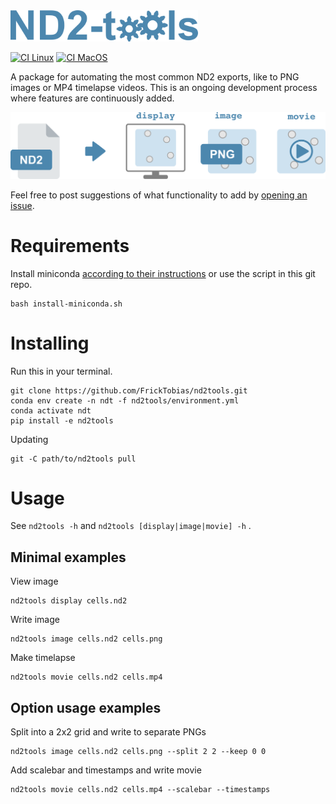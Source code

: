 <img src="./figures/nd2tools-logo.png" alt="nd2tools logo" width="300"/>

[![CI Linux](https://github.com/FrickTobias/nd2tools/actions/workflows/ci_linux.yml/badge.svg)](https://github.com/FrickTobias/nd2tools/actions/workflows/ci_linux.yml) [![CI MacOS](https://github.com/FrickTobias/nd2tools/actions/workflows/ci_macos.yml/badge.svg)](https://github.com/FrickTobias/nd2tools/actions/workflows/ci_macos.yml)

A package for automating the most common ND2 exports, like to PNG images or MP4
timelapse videos. This is an ongoing development process where features are continuously 
added.

![nd2tools-workflow](figures/nd2tools-workflow.png)

Feel free to post suggestions of what functionality to add by [opening an issue](https://github.com/FrickTobias/nd2tools/issues/new).

# Requirements

Install
miniconda [according to their instructions](https://docs.conda.io/en/latest/miniconda.html)
or use the script in this git repo.

```
bash install-miniconda.sh
```

# Installing

Run this in your terminal.
```
git clone https://github.com/FrickTobias/nd2tools.git 
conda env create -n ndt -f nd2tools/environment.yml 
conda activate ndt
pip install -e nd2tools 
```

Updating
```
git -C path/to/nd2tools pull
```

# Usage

See `nd2tools -h` and `nd2tools [display|image|movie] -h` .

## Minimal examples

View image
```
nd2tools display cells.nd2 
```

Write image
```
nd2tools image cells.nd2 cells.png
```

Make timelapse
```
nd2tools movie cells.nd2 cells.mp4
```

## Option usage examples

Split into a 2x2 grid and write to separate PNGs
```
nd2tools image cells.nd2 cells.png --split 2 2 --keep 0 0
```

Add scalebar and timestamps and write movie
```
nd2tools movie cells.nd2 cells.mp4 --scalebar --timestamps
```
